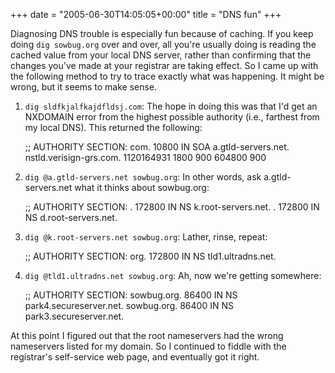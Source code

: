 +++
date = "2005-06-30T14:05:05+00:00"
title = "DNS fun"
+++



Diagnosing DNS trouble is especially fun because of caching. If you keep doing
`dig sowbug.org` over and over, all you're usually doing is reading the cached
value from your local DNS server, rather than confirming that the changes
you've made at your registrar are taking effect. So I came up with the
following method to try to trace exactly what was happening. It might be
wrong, but it seems to make sense.

  1. `dig sldfkjalfkajdfldsj.com`: The hope in doing this was that I'd get an NXDOMAIN error from the highest possible authority (i.e., farthest from my local DNS). This returned the following:
    
        ;; AUTHORITY SECTION:
    com.      10800   IN  SOA     a.gtld-servers.net. \
    nstld.verisign-grs.com. 1120164931 1800 900 604800 900

  2. `dig @a.gtld-servers.net sowbug.org`: In other words, ask a.gtld-servers.net what it thinks about sowbug.org:
    
        ;; AUTHORITY SECTION:
    .         172800  IN      NS      k.root-servers.net.
    .         172800  IN      NS      d.root-servers.net.

  3. `dig @k.root-servers.net sowbug.org`: Lather, rinse, repeat:
    
        ;; AUTHORITY SECTION:
    org.      172800  IN      NS      tld1.ultradns.net.

  4. `dig @tld1.ultradns.net sowbug.org`: Ah, now we're getting somewhere:
    
        ;; AUTHORITY SECTION:
    sowbug.org.   86400   IN  NS  park4.secureserver.net.
    sowbug.org.   86400   IN  NS  park3.secureserver.net.

At this point I figured out that the root nameservers had the wrong
nameservers listed for my domain. So I continued to fiddle with the
registrar's self-service web page, and eventually got it right.

